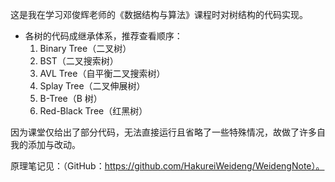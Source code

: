 这是我在学习邓俊辉老师的《数据结构与算法》课程时对树结构的代码实现。

- 各树的代码成继承体系，推荐查看顺序：
	1. Binary Tree（二叉树）
	2. BST（二叉搜索树）
	3. AVL Tree（自平衡二叉搜索树）
	4. Splay Tree（二叉伸展树）
	5. B-Tree（B 树）
	6. Red-Black Tree（红黑树）

因为课堂仅给出了部分代码，无法直接运行且省略了一些特殊情况，故做了许多自我的添加与改动。

原理笔记见：（GitHub：https://github.com/HakureiWeideng/WeidengNote）。

